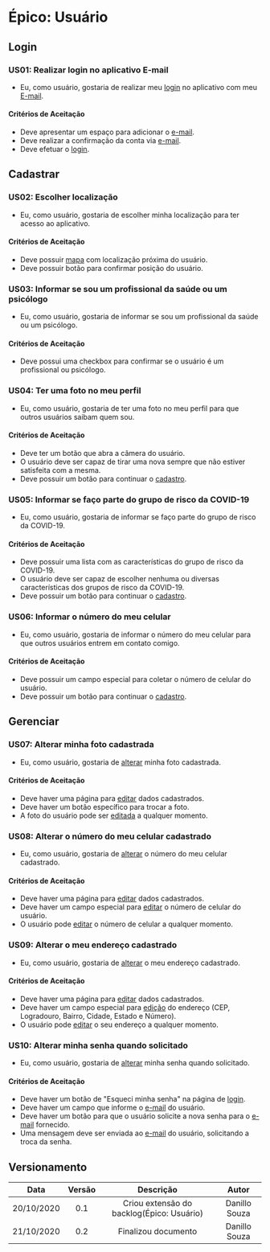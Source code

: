 # Épico: Usuário
 
## Login
### US01: Realizar login no aplicativo E-mail
- Eu, como usuário, gostaria de realizar meu [login](/pages/modeling/lexicon?id=login) no aplicativo com meu [E-mail](/pages/modeling/lexicon?id=e-mail).

#### Critérios de Aceitação
- Deve apresentar um espaço para adicionar o [e-mail](/pages/modeling/lexicon?id=e-mail).
- Deve realizar a confirmação da conta via [e-mail](/pages/modeling/lexicon?id=e-mail).
- Deve efetuar o [login](/pages/modeling/lexicon?id=login).
 
## Cadastrar
### US02: Escolher localização
- Eu, como usuário, gostaria de escolher minha localização para ter acesso ao aplicativo.

#### Critérios de Aceitação
- Deve possuir [mapa](/pages/modeling/lexicon?id=mapa) com localização próxima do usuário.
- Deve possuir botão para confirmar posição do usuário.
 
### US03: Informar se sou um profissional da saúde ou um psicólogo
- Eu, como usuário, gostaria de informar se sou um profissional da saúde ou um psicólogo.

#### Critérios de Aceitação
- Deve possui uma checkbox para confirmar se o usuário é um profissional ou psicólogo.
 
### US04: Ter uma foto no meu perfil
- Eu, como usuário, gostaria de ter uma foto no meu perfil para que outros usuários saibam quem sou.

#### Critérios de Aceitação
- Deve ter um botão que abra a câmera do usuário.
- O usuário deve ser capaz de tirar uma nova sempre que não estiver satisfeita com a mesma.
- Deve possuir um botão para continuar o [cadastro](/pages/modeling/lexicon?id=cadastrar).
 
### US05: Informar se faço parte do grupo de risco da COVID-19
- Eu, como usuário, gostaria de informar se faço parte do grupo de risco da COVID-19.

#### Critérios de Aceitação
- Deve possuir uma lista com as características do grupo de risco da COVID-19.
- O usuário deve ser capaz de escolher nenhuma ou diversas características dos grupos de risco da COVID-19.
- Deve possuir um botão para continuar o [cadastro](/pages/modeling/lexicon?id=cadastrar).
 
### US06: Informar o número do meu celular
- Eu, como usuário, gostaria de informar o número do meu celular para que outros usuários entrem em contato comigo.

#### Critérios de Aceitação
- Deve possuir um campo especial para coletar o número de celular do usuário.
- Deve possuir um botão para continuar o [cadastro](/pages/modeling/lexicon?id=cadastrar).
 
## Gerenciar
 
### US07: Alterar minha foto cadastrada
- Eu, como usuário, gostaria de [alterar](/pages/modeling/lexicon?id=editar-perfil) minha foto cadastrada.

#### Critérios de Aceitação
- Deve haver uma página para [editar](/pages/modeling/lexicon?id=editar-perfil) dados cadastrados.
- Deve haver um botão específico para trocar a foto.
- A foto do usuário pode ser [editada](/pages/modeling/lexicon?id=editar-perfil) a qualquer momento.
 
### US08: Alterar o número do meu celular cadastrado
- Eu, como usuário, gostaria de [alterar](/pages/modeling/lexicon?id=editar-perfil) o número do meu celular cadastrado.

#### Critérios de Aceitação
- Deve haver uma página para [editar](/pages/modeling/lexicon?id=editar-perfil) dados cadastrados.
- Deve haver um campo especial para [editar](/pages/modeling/lexicon?id=editar-perfil) o número de celular do usuário.
- O usuário pode [editar](/pages/modeling/lexicon?id=editar-perfil) o número de celular a qualquer momento.
 
### US09: Alterar o meu endereço cadastrado
- Eu, como usuário, gostaria de [alterar](/pages/modeling/lexicon?id=editar-perfil) o meu endereço cadastrado.

#### Critérios de Aceitação
- Deve haver uma página para [editar](/pages/modeling/lexicon?id=editar-perfil) dados cadastrados.
- Deve haver um campo especial para [edição](/pages/modeling/lexicon?id=editar-perfil) do endereço (CEP, Logradouro, Bairro, Cidade, Estado e Número).
- O usuário pode [editar](/pages/modeling/lexicon?id=editar-perfil) o seu endereço a qualquer momento.
 
### US10: Alterar minha senha quando solicitado
- Eu, como usuário, gostaria de [alterar](/pages/modeling/lexicon?id=editar-perfil) minha senha quando solicitado.

#### Critérios de Aceitação
- Deve haver um botão de "Esqueci minha senha" na página de [login](/pages/modeling/lexicon?id=login).
- Deve haver um campo que informe o [e-mail](/pages/modeling/lexicon?id=e-mail) do usuário.
- Deve haver um botão para que o usuário solicite a nova senha para o [e-mail](/pages/modeling/lexicon?id=e-mail) fornecido.
- Uma mensagem deve ser enviada ao [e-mail](/pages/modeling/lexicon?id=e-mail) do usuário, solicitando a troca da senha.
 
## Versionamento
 
|Data|Versão|Descrição|Autor|
|:-:|:-:|:-:|:-:|
|20/10/2020|0.1|Criou extensão do backlog(Épico: Usuário)|Danillo Souza|
|21/10/2020|0.2|Finalizou documento|Danillo Souza|
